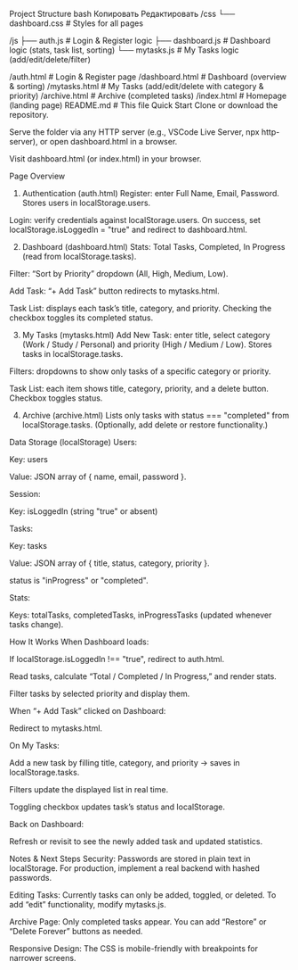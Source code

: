 Project Structure
bash
Копировать
Редактировать
/css
  └── dashboard.css       # Styles for all pages

/js
  ├── auth.js             # Login & Register logic
  ├── dashboard.js        # Dashboard logic (stats, task list, sorting)
  └── mytasks.js          # My Tasks logic (add/edit/delete/filter)

/auth.html                # Login & Register page
/dashboard.html           # Dashboard (overview & sorting)
/mytasks.html             # My Tasks (add/edit/delete with category & priority)
/archive.html             # Archive (completed tasks)
/index.html               # Homepage (landing page)
README.md                 # This file
Quick Start
Clone or download the repository.

Serve the folder via any HTTP server (e.g., VSCode Live Server, npx http-server), or open dashboard.html in a browser.

Visit dashboard.html (or index.html) in your browser.

Page Overview
1. Authentication (auth.html)
Register: enter Full Name, Email, Password. Stores users in localStorage.users.

Login: verify credentials against localStorage.users. On success, set localStorage.isLoggedIn = "true" and redirect to dashboard.html.

2. Dashboard (dashboard.html)
Stats: Total Tasks, Completed, In Progress (read from localStorage.tasks).

Filter: “Sort by Priority” dropdown (All, High, Medium, Low).

Add Task: “+ Add Task” button redirects to mytasks.html.

Task List: displays each task’s title, category, and priority. Checking the checkbox toggles its completed status.

3. My Tasks (mytasks.html)
Add New Task: enter title, select category (Work / Study / Personal) and priority (High / Medium / Low). Stores tasks in localStorage.tasks.

Filters: dropdowns to show only tasks of a specific category or priority.

Task List: each item shows title, category, priority, and a delete button. Checkbox toggles status.

4. Archive (archive.html)
Lists only tasks with status === "completed" from localStorage.tasks. (Optionally, add delete or restore functionality.)

Data Storage (localStorage)
Users:

Key: users

Value: JSON array of { name, email, password }.

Session:

Key: isLoggedIn (string "true" or absent)

Tasks:

Key: tasks

Value: JSON array of { title, status, category, priority }.

status is "inProgress" or "completed".

Stats:

Keys: totalTasks, completedTasks, inProgressTasks (updated whenever tasks change).

How It Works
When Dashboard loads:

If localStorage.isLoggedIn !== "true", redirect to auth.html.

Read tasks, calculate “Total / Completed / In Progress,” and render stats.

Filter tasks by selected priority and display them.

When “+ Add Task” clicked on Dashboard:

Redirect to mytasks.html.

On My Tasks:

Add a new task by filling title, category, and priority → saves in localStorage.tasks.

Filters update the displayed list in real time.

Toggling checkbox updates task’s status and localStorage.

Back on Dashboard:

Refresh or revisit to see the newly added task and updated statistics.

Notes & Next Steps
Security: Passwords are stored in plain text in localStorage. For production, implement a real backend with hashed passwords.

Editing Tasks: Currently tasks can only be added, toggled, or deleted. To add “edit” functionality, modify mytasks.js.

Archive Page: Only completed tasks appear. You can add “Restore” or “Delete Forever” buttons as needed.

Responsive Design: The CSS is mobile-friendly with breakpoints for narrower screens.
